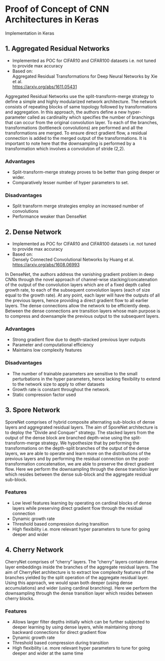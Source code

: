 # Proof of Concept of CNN Architectures in Keras

Implementation in Keras 

## 1. Aggregated Residual Networks
- Implemented as POC for CIFAR10 and CIFAR100 datasets i.e. not tuned to provide max accuracy  
- Based on:  
Aggregated Residual Transformations for Deep Neural Networks by Xie et al.  
https://arxiv.org/abs/1611.05431    

Aggregated Residual Networks use the split-transform-merge strategy to define a simple and highly modularized network architecture. The network consists of repeating blocks of same topology followed by transformations and aggregation. In this approach, the authors define a new hyper-parameter called as cardinality which specifies the number of branchings that can occur from the original convolution layer. To each of the branches, transformations (bottleneck convolutions) are performed and all the transformations are merged. To ensure direct gradient flow, a residual connection is added to the merged output of the transformations. It is important to note here that the downsampling is performed by a transformation which involves a convolution of stride (2,2).

### Advantages
* Split-transform-merge strategy proves to be better than going deeper or wider.  
* Comparatively lesser number of hyper parameters to set.  

### Disadvantages
* Split transform merge strategies employ an increased number of convolutions  
* Performance weaker than DenseNet  

## 2. Dense Network  
- Implemented as POC for CIFAR10 and CIFAR100 datasets i.e. not tuned to provide max accuracy  
- Based on:  
Densely Connected Convolutional Networks by Huang et al.  
https://arxiv.org/abs/1608.06993  

In DenseNet, the authors address the vanishing gradient problem in deep CNNs through the novel approach of channel-wise stacking/concatenation of the output of the convolution layers which are of a fixed depth called growth rate, to each of the subsequent convolution layers (each of size equal to the growth rate). At any point, each layer will have the outputs of all the previous layers, hence providing a direct gradient flow to all earlier layers. The dense connections allow the network to be efficiently deep. Between the dense connections are transition layers whose main purpose is to compress and downsample the previous output to the subsequent layers.

### Advantages
* Strong gradient flow due to depth-stacked previous layer outputs
* Parameter and computational efficiency
* Maintains low complexity features

### Disadvantages
* The number of trainable parameters are sensitive to the small perturbations in the hyper
parameters, hence lacking flexibility to extend to the network size to apply to other datasets
* Growth rate is constant throughout the network.
* Static compression factor used

## 3. Spore Network

SporeNet comprises of hybrid composite alternating sub-blocks of dense layers and aggregrated residual layers. The aim of SporeNet architecture is to deploy the ”Divide and Conquer”  strategy. The stacked layers from the output of the dense block are branched depth-wise using the split-transform-merge strategy. We hypothesize that by performing the transformations on the depth-split branches of the output of the dense layers, we are able to operate and learn more on the distributions of the previous layers and by performing the residual connection on the post-transformation concatenation, we are able to preserve the direct gradient flow. Here we perform the downsampling through the dense transition layer which resides between the dense sub-block and the aggregate residual sub-block.

### Features
* Low level features learning by operating on cardinal blocks of dense layers while preserving direct gradient flow through the residual connection
* Dynamic growth rate
* Threshold based compression during transition
* High flexibility i.e. more relevant hyper parameters to tune for going deeper and wider

## 4. Cherry Network  
  
CherryNet comprises of ”cherry” layers. The ”cherry” layers contain dense layer embeddings inside the branches of the aggregate residual layers. The aim of CherryNet architecture is to extract low complexity features of the branches yielded by the split operation of the aggregate residual layer. Using this approach, we would span both deeper (using dense accumulations) and wider (using cardinal branching). Here we perform the downsampling through the dense transition layer which resides between cherry blocks.

### Features

* Allows larger filter depths initially which can be further subjected to deeper learning by using dense layers, while maintaining strong backward connections for direct gradient flow
* Dynamic growth rate
* Threshold based compression during transition
* High flexibility i.e. more relevant hyper parameters to tune for going deeper and wider at the same time
